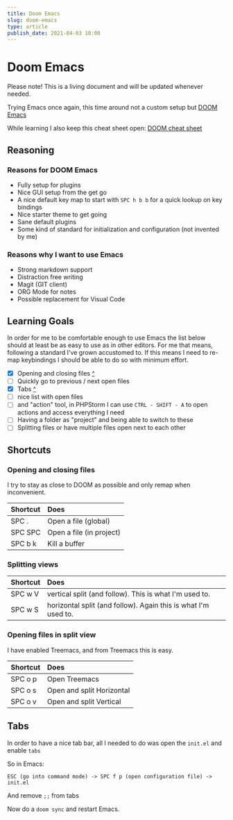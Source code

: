```yaml
---
title: Doom Emacs
slug: doom-emacs
type: article
publish_date: 2021-04-03 10:00
---
```


# Doom Emacs

Please note! This is a living document and will be updated whenever needed.

Trying Emacs once again, this time around not a custom setup but [DOOM Emacs](https://github.com/hlissner/doom-emacs)

While learning I also keep this cheat sheet open: [DOOM cheat sheet](https://gist.github.com/hjertnes/9e14416e8962ff5f03c6b9871945b165)

## Reasoning

### Reasons for DOOM Emacs

- Fully setup for plugins
- Nice GUI setup from the get go
- A nice default key map to start with `SPC h b b` for a quick lookup on key
  bindings
- Nice starter theme to get going
- Sane default plugins
- Some kind of standard for initialization and configuration (not invented by
  me)

### Reasons why I want to use Emacs

- Strong markdown support
- Distraction free writing
- Magit (GIT client)
- ORG Mode for notes
- Possible replacement for Visual Code

## Learning Goals

In order for me to be comfortable enough to use Emacs the list below should at
least be as easy to use as in other editors. For me that means, following a
standard I've grown accustomed to. If
this means I need to re-map keybindings I should be able to do so with minimum
effort.

- [X] Opening and closing files [^](#open-and-closing-files)
- [ ] Quickly go to previous / next open files
- [X] Tabs [^](#tabs)
- [ ] nice list with open files
- [ ] and "action" tool, in PHPStorm I can use `CTRL - SHIFT - A` to open
      actions and access everything I need
- [ ] Having a folder as "project" and being able to switch to these
- [ ] Splitting files or have multiple files open next to each other

## Shortcuts

### Opening and closing files

I try to stay as close to DOOM as possible and only remap when inconvenient.

| Shortcut   | Does                       |
| :--------- | :------------------------- |
| SPC .      | Open a file (global)       |
| SPC SPC    | Open a file (in project)   |
| SPC b k    | Kill a buffer              |

### Splitting views

| Shortcut | Does                                                           |
|:---------|:---------------------------------------------------------------|
| SPC w V  | vertical split (and follow). This is what I'm used to.         |
| SPC w S  | horizontal split (and follow). Again this is what I'm used to. |

### Opening files in split view

I have enabled Treemacs, and from Treemacs this is  easy.

| Shortcut | Does                      |
|:---------|:--------------------------|
| SPC o p  | Open Treemacs             |
| SPC o s  | Open and split Horizontal |
| SPC o v  | Open and split Vertical   |

## Tabs

In order to have a nice tab bar, all I needed to do was open the `init.el` and
enable `tabs`

So in Emacs:

```shell
ESC (go into command mode) -> SPC f p (open configuration file) -> init.el
```

And remove `;;` from tabs

Now do a `doom sync` and restart Emacs.

